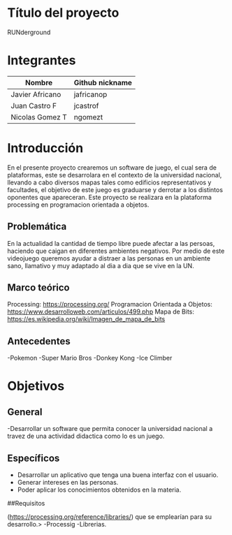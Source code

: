 
  # Título del proyecto
  

 RUNderground 
  

 # Integrantes
  

 |            Nombre        | Github nickname |
 |--------------------------|-----------------|
 |     Javier Africano      |    jafricanop   |
 |     Juan Castro F        |     jcastrof    |
 |     Nicolas Gomez T      |     ngomezt     |
  
  # Introducción
  
 En el presente proyecto crearemos un software de juego, el cual sera de plataformas, este se desarrolara en el contexto de la universidad nacional, llevando a cabo diversos mapas tales como edificios representativos y facultades, el objetivo de este juego es graduarse y derrotar a los distintos oponentes que apareceran. Este proyecto se realizara en la plataforma processing en programacion orientada a objetos. 
 
  ## Problemática
  
 
 En la actualidad la cantidad de tiempo libre puede afectar a las persoas, haciendo que caigan en diferentes ambientes negativos. Por medio de este videojuego queremos ayudar a distraer a las personas en un ambiente sano, llamativo y muy adaptado al dia a dia que se vive en la UN.
  
  ## Marco teórico
  
   Processing: https://processing.org/
   Programacion Orientada a Objetos: https://www.desarrolloweb.com/articulos/499.php
   Mapa de Bits: https://es.wikipedia.org/wiki/Imagen_de_mapa_de_bits
   
  
  ## Antecedentes
  
 -Pokemon 
 -Super Mario Bros
 -Donkey Kong
 -Ice Climber
 
 
  
  # Objetivos
  ## General
 -Desarrollar un software que permita conocer la universidad nacional a travez de una actividad didactica como lo es un juego.
  ## Específicos
 - Desarrollar un aplicativo que tenga una buena interfaz con el usuario.
 - Generar intereses en las personas.
 - Poder aplicar los conocimientos obtenidos en la materia.
  
  ##Requisitos
  
 (https://processing.org/reference/libraries/) que se emplearían para su desarrollo.>
 -Processig
 -Librerias.
